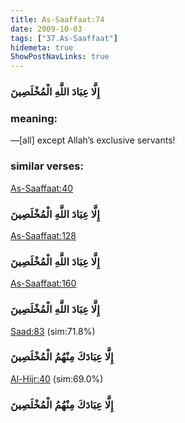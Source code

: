 ```yaml
---
title: As-Saaffaat:74
date: 2009-10-03
tags: ["37.As-Saaffaat"]
hidemeta: true 
ShowPostNavLinks: true 
---
```

### إِلَّا عِبَادَ اللَّهِ الْمُخْلَصِينَ
### meaning: 
—[all] except Allah’s exclusive servants!
### similar verses: 

[As-Saaffaat:40](/37/40)

### إِلَّا عِبَادَ اللَّهِ الْمُخْلَصِينَ

[As-Saaffaat:128](/37/128)

### إِلَّا عِبَادَ اللَّهِ الْمُخْلَصِينَ

[As-Saaffaat:160](/37/160)

### إِلَّا عِبَادَ اللَّهِ الْمُخْلَصِينَ

[Saad:83](/38/83) (sim:71.8%)

### إِلَّا عِبَادَكَ مِنْهُمُ الْمُخْلَصِينَ

[Al-Hijr:40](/15/40) (sim:69.0%)

### إِلَّا عِبَادَكَ مِنْهُمُ الْمُخْلَصِينَ
